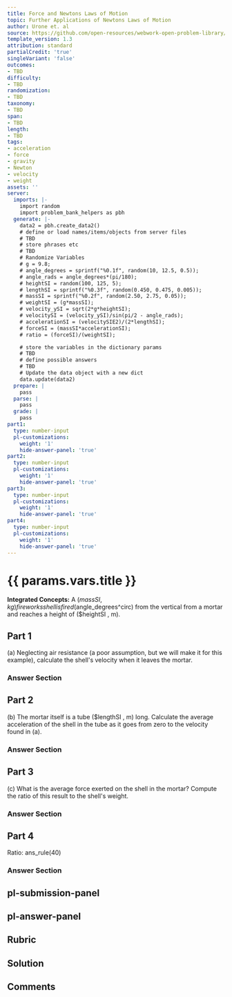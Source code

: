 ```yaml
---
title: Force and Newtons Laws of Motion
topic: Further Applications of Newtons Laws of Motion
author: Urone et. al
source: https://github.com/open-resources/webwork-open-problem-library/tree/master/Contrib/BrockPhysics/College_Physics_Urone/4.Dynamics_Force_and_Newtons_Laws_of_Motion/Further_Applications_of_Newtons_Laws_of_Motion/NU_U17-04-07-009.pg
template_version: 1.3
attribution: standard
partialCredit: 'true'
singleVariant: 'false'
outcomes:
- TBD
difficulty:
- TBD
randomization:
- TBD
taxonomy:
- TBD
span:
- TBD
length:
- TBD
tags:
- acceleration
- force
- gravity
- Newton
- velocity
- weight
assets: ''
server:
  imports: |-
    import random
    import problem_bank_helpers as pbh
  generate: |-
    data2 = pbh.create_data2()
    # define or load names/items/objects from server files
    # TBD
    # store phrases etc
    # TBD
    # Randomize Variables
    # g = 9.8;
    # angle_degrees = sprintf("%0.1f", random(10, 12.5, 0.5));
    # angle_rads = angle_degrees*(pi/180);
    # heightSI = random(100, 125, 5);
    # lengthSI = sprintf("%0.3f", random(0.450, 0.475, 0.005));
    # massSI = sprintf("%0.2f", random(2.50, 2.75, 0.05));
    # weightSI = (g*massSI);
    # velocity_ySI = sqrt(2*g*heightSI);
    # velocitySI = (velocity_ySI)/sin(pi/2 - angle_rads);
    # accelerationSI = (velocitySIE2)/(2*lengthSI);
    # forceSI = (massSI*accelerationSI);
    # ratio = (forceSI)/(weightSI);

    # store the variables in the dictionary params
    # TBD
    # define possible answers
    # TBD
    # Update the data object with a new dict
    data.update(data2)
  prepare: |
    pass
  parse: |
    pass
  grade: |
    pass
part1:
  type: number-input
  pl-customizations:
    weight: '1'
    hide-answer-panel: 'true'
part2:
  type: number-input
  pl-customizations:
    weight: '1'
    hide-answer-panel: 'true'
part3:
  type: number-input
  pl-customizations:
    weight: '1'
    hide-answer-panel: 'true'
part4:
  type: number-input
  pl-customizations:
    weight: '1'
    hide-answer-panel: 'true'
---
```


# {{ params.vars.title }} 


<b>Integrated Concepts:</b> A ($massSI , kg) fireworks shell is fired ($angle_degrees^circ) from the vertical from a mortar and reaches a height of ($heightSI , m).

## Part 1 
(a) Neglecting air resistance (a poor assumption, but we will make it for this example), calculate the shell's velocity when it leaves the mortar. 


 ### Answer Section

## Part 2 
(b) The mortar itself is a tube ($lengthSI , m) long. Calculate the average acceleration of the shell in the tube as it goes from zero to the velocity found in (a). 


 ### Answer Section

## Part 3 
(c) What is the average force exerted on the shell in the mortar? Compute the ratio of this result to the shell's weight. 


 ### Answer Section

## Part 4 
Ratio: ans_rule(40) 


 ### Answer Section


## pl-submission-panel 


## pl-answer-panel 


## Rubric 


## Solution 


## Comments 


